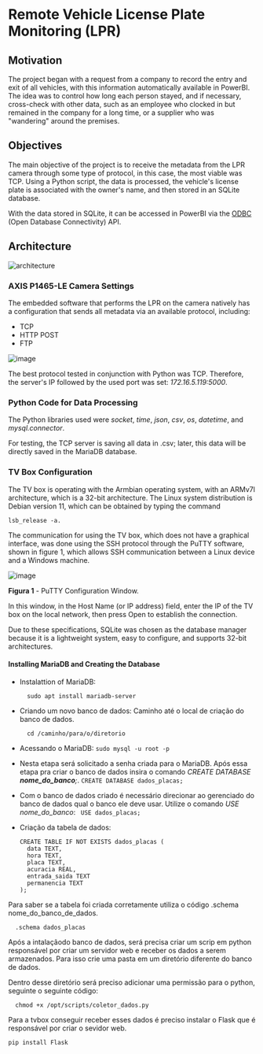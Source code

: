 # Remote Vehicle License Plate Monitoring (LPR)

## Motivation
The project began with a request from a company to record the entry and exit of all vehicles, with this information automatically available in PowerBI. The idea was to control how long each person stayed, and if necessary, cross-check with other data, such as an employee who clocked in but remained in the company for a long time, or a supplier who was "wandering" around the premises.

## Objectives
The main objective of the project is to receive the metadata from the LPR camera through some type of protocol, in this case, the most viable was TCP. Using a Python script, the data is processed, the vehicle's license plate is associated with the owner's name, and then stored in an SQLite database.

With the data stored in SQLite, it can be accessed in PowerBI via the [ODBC](https://en.wikipedia.org/wiki/Open_Database_Connectivity) (Open Database Connectivity) API.

## Architecture

![architecture](https://github.com/johnbarbosas/LPR/assets/89945583/b82b8857-0f06-47ee-9559-cbfb570cfa07)

### AXIS P1465-LE Camera Settings
The embedded software that performs the LPR on the camera natively has a configuration that sends all metadata via an available protocol, including:
- TCP
- HTTP POST
- FTP

![image](https://github.com/johnbarbosas/LPR/assets/89945583/5a0809d6-2d7b-4578-b97f-b8166bdb56b4)

The best protocol tested in conjunction with Python was TCP. Therefore, the server's IP followed by the used port was set: *172.16.5.119:5000*.

### Python Code for Data Processing
The Python libraries used were *socket*, *time*, *json*, *csv*, *os*, *datetime*, and *mysql.connector*.

For testing, the TCP server is saving all data in .csv; later, this data will be directly saved in the MariaDB database.

### TV Box Configuration
The TV box is operating with the Armbian operating system, with an ARMv7l architecture, which is a 32-bit architecture. The Linux system distribution is Debian version 11, which can be obtained by typing the command
```
lsb_release -a.
```

The communication for using the TV box, which does not have a graphical interface, was done using the SSH protocol through the PuTTY software, shown in figure 1, which allows SSH communication between a Linux device and a Windows machine.


![image](https://github.com/johnbarbosas/LPR/assets/115493461/76bdb8a6-e793-4fc0-b32e-b43768e29498)

**Figura 1** - PuTTY Configuration Window.

In this window, in the Host Name (or IP address) field, enter the IP of the TV box on the local network, then press Open to establish the connection.

Due to these specifications, SQLite was chosen as the database manager because it is a lightweight system, easy to configure, and supports 32-bit architectures.

#### Installing MariaDB and Creating the Database
- Instalattion of MariaDB:
  ```
    sudo apt install mariadb-server

- Criando um novo banco de dados: Caminho até o local de criação do banco de dados.
  ```
    cd /caminho/para/o/diretorio
- Acessando o MariaDB:
  ```sudo mysql -u root -p```

  
- Nesta etapa será solicitado a senha criada para o MariaDB. Após essa etapa pra criar o banco de dados insira o comando _CREATE DATABASE **nome_do_banco**;_.
  ```CREATE DATABASE dados_placas;```

  
- Com o banco de dados criado é necessário direcionar ao gerenciado do banco de dados qual o banco ele deve usar. Utilize o comando _USE *nome_do_banco*_: 
``` USE dados_placas;```

- Criação da tabela de dados:
  ```
  CREATE TABLE IF NOT EXISTS dados_placas (
    data TEXT,
    hora TEXT,
    placa TEXT,
    acuracia REAL,
    entrada_saida TEXT
    permanencia TEXT
  );
Para saber se a tabela foi criada corretamente utiliza o código .schema nome_do_banco_de_dados.
```
  .schema dados_placas
```
Após a intalaçãodo banco de dados, será precisa criar um scrip em python responsável por criar um servidor web e receber os dados a serem armazenados. Para isso crie uma pasta em um diretório diferente do banco de dados.

Dentro desse diretório será preciso adicionar uma permissão para o python, seguinte o seguinte código:
```
  chmod +x /opt/scripts/coletor_dados.py
  ```

Para a tvbox conseguir receber esses dados é preciso instalar o Flask que é responsável por criar o sevidor web. 
  
    pip install Flask
